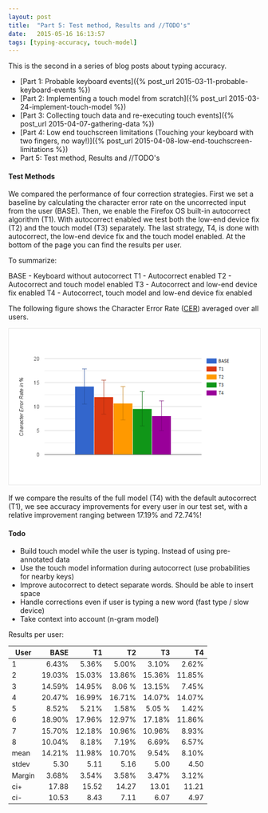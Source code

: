 ```yaml
---
layout: post
title:  "Part 5: Test method, Results and //TODO's"
date:   2015-05-16 16:13:57
tags: [typing-accuracy, touch-model]
---
```

This is the second in a series of blog posts about typing accuracy.

* [Part 1: Probable keyboard events]({% post_url 2015-03-11-probable-keyboard-events %})
* [Part 2: Implementing a touch model from scratch]({% post_url 2015-03-24-implement-touch-model %})
* [Part 3: Collecting touch data and re-executing touch events]({% post_url 2015-04-07-gathering-data %})
* [Part 4: Low end touchscreen limitations (Touching your keyboard with two fingers, no way!)]({% post_url 2015-04-08-low-end-touchscreen-limitations %})
* Part 5: Test method, Results and //TODO's

#### Test Methods

We compared the performance of four correction strategies. First we set a baseline by calculating the character error rate on the uncorrected input from the user (BASE). Then, we enable the Firefox OS built-in autocorrect algorithm (T1). With autocorrect enabled we test both the low-end device fix (T2) and the touch model (T3) separately. The last strategy, T4, is done with autocorrect, the low-end device fix and the touch model enabled. At the bottom of the page you can find the results per user.

To summarize:

BASE - Keyboard without autocorrect
T1 - Autocorrect enabled
T2 - Autocorrect and touch model enabled
T3 - Autocorrect and low-end device fix enabled
T4 - Autocorrect, touch model and low-end device fix enabled

The following figure shows the Character Error Rate ([CER](https://sites.google.com/site/textdigitisation/qualitymeasures/basics)) averaged over all users.

<p style="max-width:600px; margin: 0px auto;">
	<img src="/assets/results_bar.png" alt="app" style="border: 1px solid #E8E8E8;">	
</p>

If we compare the results of the full model (T4) with the default autocorrect (T1), we see accuracy improvements for every user in our test set, with a relative improvement ranging between 17.19% and 72.74%!

#### Todo
 * Build touch model while the user is typing. Instead of using pre-annotated data
 * Use the touch model information during autocorrect (use probabilities for nearby keys)
 * Improve autocorrect to detect separate words. Should be able to insert space
 * Handle corrections even if user is typing a new word (fast type / slow device)
 * Take context into account (n-gram model)


 Results per user:

| User          | BASE   		|   T1  |    T2  |   T3   |     T4    |
| ------------- | -------------:| -----:| ------:| ------:| ---------:|
| 1 	        |   6.43% 		| 5.36% |  5.00% | 	3.10% | 	2.62% |
| 2 	        |  19.03%		|15.03% | 13.86% | 15.36% |    11.85% |
| 3 	        |  14.59%    	|14.95% | 8.06 % | 13.15% | 	7.45% |
| 4 	        |  20.47% 		|16.99% | 16.71% | 14.07% |    14.07% |
| 5 	        |   8.52% 	 	| 5.21% |  1.58% | 5.05 % | 	1.42% |
| 6 	        |  18.90%		|17.96% | 12.97% | 17.18% |    11.86% |
| 7 	        |  15.70%		|12.18% | 10.96% | 10.96% | 	8.93% |
| 8 	        |  10.04%		| 8.18% |  7.19% | 	6.69% | 	6.57% |
| mean			|  14.21%		|11.98%	| 10.70% |	9.54% | 	8.10% |
| stdev			|    5.30		|  5.11	|   5.16 |	 5.00 |		 4.50 |
| Margin		|  	3.68%		| 3.54%	|  3.58% |	3.47% |		3.12% |
| ci+			|   17.88		| 15.52	|  14.27 |	13.01 |		11.21 |
| ci-			|   10.53		|  8.43	|   7.11 |	 6.07 |		 4.97 |

